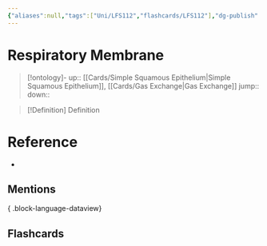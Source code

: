 ```yaml
---
{"aliases":null,"tags":["Uni/LFS112","flashcards/LFS112"],"dg-publish":true,"permalink":"/cards/respiratory-membrane/","dgPassFrontmatter":true}
---
```


# Respiratory Membrane

> [!ontology]-
> up:: [[Cards/Simple Squamous Epithelium\|Simple Squamous Epithelium]], [[Cards/Gas Exchange\|Gas Exchange]]
> jump:: 
> down:: 

> [!Definition] Definition
> 

# Reference
- 

## Mentions

{ .block-language-dataview}

## Flashcards
